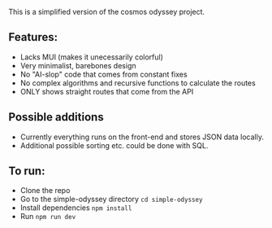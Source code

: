 This is a simplified version of the cosmos odyssey project.

## Features:

- Lacks MUI (makes it unecessarily colorful)
- Very minimalist, barebones design
- No "AI-slop" code that comes from constant fixes
- No complex algorithms and recursive functions to calculate the routes
- ONLY shows straight routes that come from the API

## Possible additions
- Currently everything runs on the front-end and stores JSON data locally. 
- Additional possible sorting etc. could be done with SQL.

## To run:
- Clone the repo
- Go to the simple-odyssey directory `cd simple-odyssey`
- Install dependencies `npm install`
- Run `npm run dev`